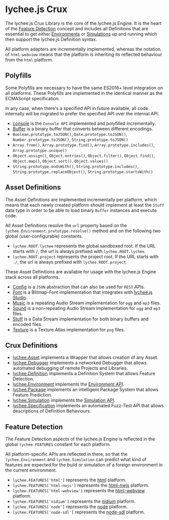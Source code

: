 
# lychee.js Crux

The lychee.js Crux Library is the core of the lychee.js
Engine. It is the heart of the [Feature Detection](./feature-detection.md)
concept and includes all Definitions that are essential
to get either [Environments](./environments.md) or
[Simulations](./simulations.md) up and running which
then support the lychee.js Definition syntax.

All platform adapters are incrementally implemented,
whereas the notation of `html-webview` means that the
platform is inheriting its reflected behaviour from
the `html` platform.


## Polyfills

Some Polyfills are necessary to have the same ES2016+
level integration on all platforms. These Polyfills
are implemented in the identical manner as the ECMAScript
specification.

In any case, when there's a specified API in future
available, all code internally will be migrated to
prefer the specified API over the internal API.

- [console](/libraries/crux/source/platform/html/console.js) is the `Console API` implemented and polyfilled incrementally.
- [Buffer](/libraries/crux/source/platform/html/Buffer.js) is a binary buffer that converts between different encodings.
- `Boolean.prototype.toJSON()`, `Date.prototype.toJSON()`, `Number.prototype.toJSON()`, `String.prototype.toJSON()`
- `Array.from()`, `Array.prototype.find()`, `Array.prototype.includes()`, `Array.prototype.unique()`
- `Object.assign()`, `Object.entries()`, `Object.filter()`, `Object.find()`, `Object.map()`, `Object.sort()`, `Object.values()`
- `String.prototype.endsWith()`, `String.prototype.includes()`, `String.prototype.replaceObject()`, `String.prototype.startsWith()`

## Asset Definitions

The Asset Definitions are implemented incrementally per
platform, which means that each newly created platform
should implement at least the `Stuff` data type in order
to be able to load binary `Buffer` instances and execute
code.

All Asset Definitions resolve the `url` property based
on the `lychee.Environment.prototype.resolve()` method
and on the following two global (user-configurable)
constants.

- `lychee.ROOT.lychee` represents the global sandboxed root. If the URL starts with `/`, the url is always prefixed with `lychee.ROOT.lychee`.
- `lychee.ROOT.project` represents the project root. If the URL starts with `./`, the url is always prefixed with `lychee.ROOT.project`.

These Asset Definitions are available for usage
with the lychee.js Engine stack across all platforms.

- [Config](/libraries/crux/source/platform/html/Config.js) is a `JSON` abstraction that can also be used for `REST` APIs.
- [Font](/libraries/crux/source/platform/html/Font.js) is a Blitmap-Font implementation that integrates with [lychee.js Studio](../software/lycheejs-studio.md).
- [Music](/libraries/crux/source/platform/html/Music.js) is a repeating Audio Stream implementation for `ogg` and `mp3` files.
- [Sound](/libraries/crux/source/platform/html/Sound.js) is a non-repeating Audio Stream implementation for `ogg` and `mp3` files.
- [Stuff](/libraries/crux/source/platform/html/Stuff.js) is a Data Stream implementation for both binary buffers and encoded files.
- [Texture](/libraries/crux/source/platform/html/Texture.js) is a Texture Atlas implementation for `png` files.

## Crux Definitions

- [lychee.Asset](/libraries/crux/source/Asset.js) implements a Wrapper that allows creation of any Asset.
- [lychee.Debugger](/libraries/crux/source/Debugger.js) implements a networked Debugger that allows automated debugging of remote Projects and Libraries.
- [lychee.Definition](/libraries/crux/source/Definition.js) implements a Definition System that allows Feature Detection.
- [lychee.Environment](/libraries/crux/source/Environment.js) implements the [Environment API](./environments.md).
- [lychee.Package](/libraries/crux/source/Package.js) implements an intelligent Package System that allows Feature Prediction.
- [lychee.Simulation](/libraries/crux/source/Simulation.js) implements the [Simulation API](./simulations.md).
- [lychee.Specification](/libraries/crux/source/Specification.js) implements an automated Fuzz-Test API that allows descriptions of Definition Behaviours.

## Feature Detection

The Feature Detection aspects of the lychee.js Engine
is reflected in the global `lychee.FEATURES` constant
for each platform.

All platform-specific APIs are reflected in there, so
that the `lychee.Environment` and `lychee.Simulation`
can predict what kind of features are expected for
the build or simulation of a foreign environment in
the current environment.

- `lychee.FEATURES['html']` represents the [html](/libraries/crux/source/platform/html/FEATURES.js) platform.
- `lychee.FEATURES['html-nwjs']` represents the [html-nwjs](/libraries/crux/source/platform/html-nwjs/FEATURES.js) platform.
- `lychee.FEATURES['html-webview']` represents the [html-webview](/libraries/crux/source/platform/html-webview/FEATURES.js) platform.
- `lychee.FEATURES['nidium']` represents the [nidium](/libraries/crux/source/platform/nidium/FEATURES.js) platform.
- `lychee.FEATURES['node']` represents the [node](/libraries/crux/source/platform/node/FEATURES.js) platform.
- `lychee.FEATURES['node-sdl']` represents the [node-sdl](/libraries/crux/source/platform/node-sdl/FEATURES.js) platform.

